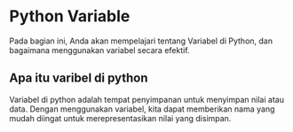# Python Variable

Pada bagian ini, Anda akan mempelajari tentang Variabel di Python, dan bagaimana menggunakan variabel secara efektif.

## Apa itu varibel di python
Variabel di python adalah tempat penyimpanan untuk menyimpan nilai atau data. Dengan menggunakan variabel, kita dapat memberikan nama yang mudah diingat untuk merepresentasikan nilai yang disimpan.